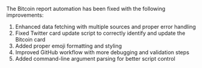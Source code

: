 The Bitcoin report automation has been fixed with the following improvements:
1. Enhanced data fetching with multiple sources and proper error handling
2. Fixed Twitter card update script to correctly identify and update the Bitcoin card
3. Added proper emoji formatting and styling
4. Improved GitHub workflow with more debugging and validation steps
5. Added command-line argument parsing for better script control

